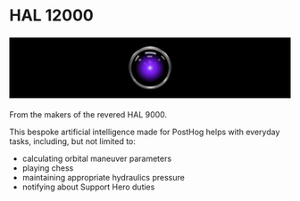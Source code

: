 # HAL 12000

### <img width="830" src="./branding/readme-banner.png">

From the makers of the revered HAL 9000.

This bespoke artificial intelligence made for PostHog helps with everyday tasks, including, but not limited to:
- calculating orbital maneuver parameters
- playing chess
- maintaining appropriate hydraulics pressure
- notifying about Support Hero duties
